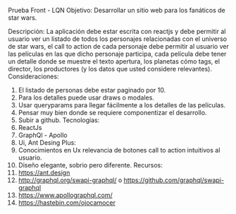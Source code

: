 Prueba Front - LQN
Objetivo: 
Desarrollar un sitio web para los fanáticos de star wars.
 
Descripción:
La aplicación debe estar escrita con reactjs y debe permitir al usuario ver un listado de todos los personajes relacionadas con el universo de star wars, el call to action de cada personaje debe permitir al usuario ver las películas en las que dicho personaje participa, cada película debe tener un detalle donde se muestre el texto apertura, los planetas cómo tags, el director, los productores (y los datos que usted considere relevantes).
Consideraciones:
1.    El listado de personas debe estar paginado por 10.
2.    Para los detalles puede usar draws o modales.
3.    Usar queryparams para llegar fácilmente a los detalles de las películas.
4.    Pensar muy bien donde se requiere componentizar el desarrollo.
5.    Subir a github.
Tecnologías:
1.    ReactJs
2.    GraphQl - Apollo
3.    Ui, Ant Desing
Plus:
1.    Conocimientos en Ux relevancia de botones call to action intuitivos al usuario.
2.    Diseño elegante, sobrio pero diferente.
Recursos:
1.    https://ant.design
2.    http://graphql.org/swapi-graphql/ o https://github.com/graphql/swapi-graphql
3.    https://www.apollographql.com/
4.    https://hastebin.com/ojocamocer
